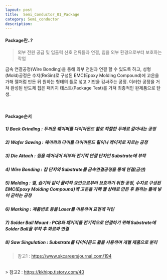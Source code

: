 ```yaml
---
layout: post
title:  Semi_Conductor_01_Package
category: Semi_conductor 
description: 
---
```


#### <span class="red">Package</span>란..?

> 외부 전원 공급 및 입출력 신호 전류들과 연결, 칩을 외부 환경으로부터 보호하는 작업

금속 연결공정(Wire Bonding)을 통해 외부 전원과 연결 할 수 있도록 하고, 성형(Mold)공정은 수지(ReSin)로 구성된 EMC(Epoxy Molding Compound)에 고온을 가해 젤처럼 만든 뒤 원하는 형태의 틀로 넣고 기판을 감싸주는 공정.
이러한 공정을 거쳐 완성된 반도체 칩은 패키지 테스트(Package Test)를 거쳐 최종적인 완제품으로 탄생.

<br>

#### <span class="red">Package</span>순서

##### 1) Back Grinding : 두꺼운 웨이퍼를 다이아몬드 휠로 적절한 두께로 갈아내는 공정
##### 2) Wafer Sawing : 웨이퍼의 다이를 다이아몬드 휠이나 레이저로 자르는 공정
##### 3) Die Attach : 칩을 떼어내어 외부와 전기적 연결 단자인 Substrate에 부착
##### 4) Wire Bonding : 칩 단자와 Substrate를 금속연결공정을 통해 연결(금선)
##### 5) Molding : 열, 습기와 같이 물리적 요인으로부터 보호하기 위한 공정, 수지로 구성된 EMC(Epoxy Molding Compound)에 고온을 가해 젤 상태로 만든 후 원하는 틀에 넣어 굳히는 공정
##### 6) Marking : 제품번호 등을 Laser를 이용하여 표면에 각인
##### 7) Solder Ball Mount : PCB와 패키지를 전기적으로 연결하기 위해 Substrate에 Solder Ball을 부착 후 회로와 연결
##### 8) Saw Singulation : Substrate를 다이아몬드 휠을 사용하여 개별 제품으로 분리

> 참고1 : <a href="https://www.skcareersjournal.com/194" target="_blank">
    https://www.skcareersjournal.com/194 </a>
  <br>
> 참고2 : <a href="https://kkhipp.tistory.com/40" target="_blank"> https://kkhipp.tistory.com/40 </a>
